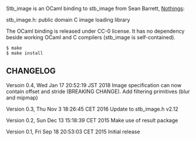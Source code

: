 Stb\_image is an OCaml binding to stb\_image from Sean Barrett, [Nothings](http://nothings.org/):

  stb\_image.h: public domain C image loading library

The OCaml binding is released under CC-0 license.  It has no dependency beside
working OCaml and C compilers (stb\_image is self-contained).

```shell
$ make
$ make install
```

## CHANGELOG

Versoin 0.4, Wed Jan 17 20:52:19 JST 2018
  Image specification can now contain offset and stride (BREAKING CHANGE).
  Add filtering primitives (blur and mipmap)

Version 0.3, Thu Nov  3 18:26:45 CET 2016
  Update to stb\_image.h v2.12

Version 0.2, Sun Dec 13 15:18:39 CET 2015
  Make use of result package

Version 0.1, Fri Sep 18 20:53:03 CET 2015
  Initial release
